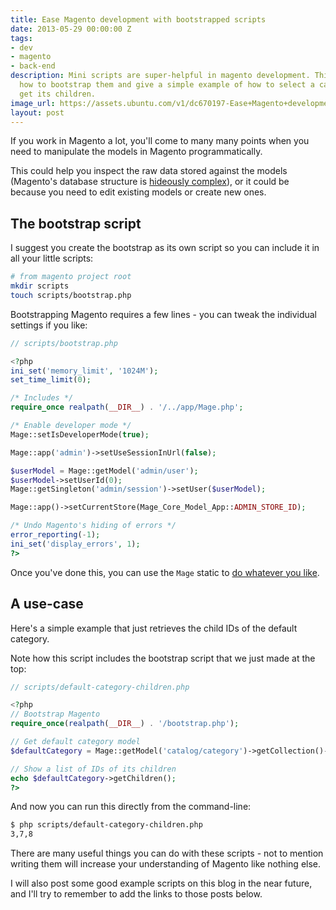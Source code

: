 ```yaml
---
title: Ease Magento development with bootstrapped scripts
date: 2013-05-29 00:00:00 Z
tags:
- dev
- magento
- back-end
description: Mini scripts are super-helpful in magento development. This will explain
  how to bootstrap them and give a simple example of how to select a category and
  get its children.
image_url: https://assets.ubuntu.com/v1/dc670197-Ease+Magento+development+with+bootstrapped+scripts.png?w=230&h=160&mode=fill&bg=0000
layout: post
---
```


If you work in Magento a lot, you'll come to many many points when you need to manipulate the models in Magento programmatically.

This could help you inspect the raw data stored against the models (Magento's database structure is [hideously complex](http://www.magentocommerce.com/wiki/2_-_magento_concepts_and_architecture/magento_database_diagram)), or it could be because you need to edit existing models or create new ones.

## The bootstrap script

I suggest you create the bootstrap as its own script so you can include it in all your little scripts:

``` bash
# from magento project root
mkdir scripts
touch scripts/bootstrap.php
```

Bootstrapping Magento requires a few lines - you can tweak the individual settings if you like:

``` php
// scripts/bootstrap.php

<?php
ini_set('memory_limit', '1024M');
set_time_limit(0);

/* Includes */
require_once realpath(__DIR__) . '/../app/Mage.php';

/* Enable developer mode */
Mage::setIsDeveloperMode(true);

Mage::app('admin')->setUseSessionInUrl(false);

$userModel = Mage::getModel('admin/user');
$userModel->setUserId(0);
Mage::getSingleton('admin/session')->setUser($userModel);

Mage::app()->setCurrentStore(Mage_Core_Model_App::ADMIN_STORE_ID);

/* Undo Magento's hiding of errors */
error_reporting(-1);
ini_set('display_errors', 1);
?>
```

Once you've done this, you can use the `Mage` static to [do whatever you like](http://www.magentocommerce.com/knowledge-base/entry/magento-for-dev-part-1-introduction-to-magento).

## A use-case

Here's a simple example that just retrieves the child IDs of the default category.

Note how this script includes the bootstrap script that we just made at the top:

``` php
// scripts/default-category-children.php

<?php
// Bootstrap Magento
require_once(realpath(__DIR__) . '/bootstrap.php');

// Get default category model
$defaultCategory = Mage::getModel('catalog/category')->getCollection()->addAttributeToSelect('*')->addFieldToFilter('category_code','default')->getFirstItem();

// Show a list of IDs of its children
echo $defaultCategory->getChildren();
?>
```

And now you can run this directly from the command-line:

``` bash
$ php scripts/default-category-children.php
3,7,8
```

There are many useful things you can do with these scripts - not to mention writing them will increase your understanding of Magento like nothing else.

I will also post some good example scripts on this blog in the near future, and I'll try to remember to add the links to those posts below.